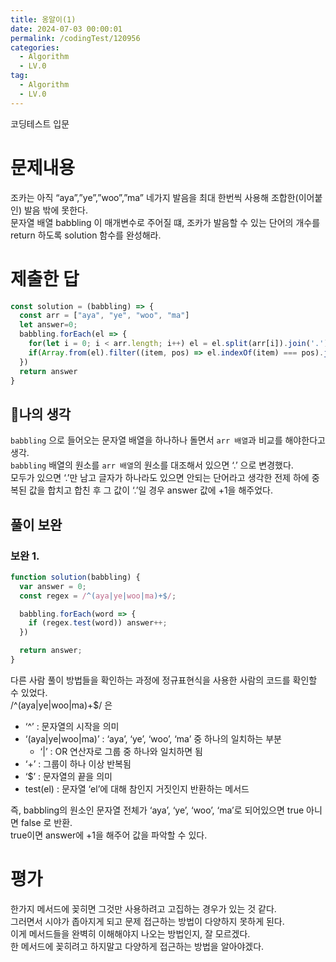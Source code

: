 ```yaml
---
title: 옹알이(1)
date: 2024-07-03 00:00:01
permalink: /codingTest/120956
categories:
  - Algorithm
  - LV.0
tag:
  - Algorithm
  - LV.0
---
```


코딩테스트 입문

# 문제내용
조카는 아직 “aya”,”ye”,”woo”,”ma” 네가지 발음을 최대 한번씩 사용해 조합한(이어붙인) 발음 밖에 못한다.<br/>
문자열 배열 babbling 이 매개변수로 주어질 떄, 조카가 발음할 수 있는 단어의 개수를 return 하도록 solution 함수를 완성해라.

# 제출한 답
```javascript
const solution = (babbling) => {
  const arr = ["aya", "ye", "woo", "ma"]
  let answer=0;
  babbling.forEach(el => {
    for(let i = 0; i < arr.length; i++) el = el.split(arr[i]).join('.');
    if(Array.from(el).filter((item, pos) => el.indexOf(item) === pos).join('') === '.') answer++
  })
  return answer
}
```

## 🚩나의 생각
`babbling` 으로 들어오는 문자열 배열을 하나하나 돌면서 `arr 배열`과 비교를 해야한다고 생각.<br/>
`babbling` 배열의 원소를 `arr 배열`의 원소를 대조해서 있으면 ‘.’ 으로 변경했다.<br/>
모두가 있으면 ‘.’만 남고 글자가 하나라도 있으면 안되는 단어라고 생각한 전제 하에 중복된 값을 합치고 합친 후 그 값이 ‘.’일 경우 answer 값에 +1을 해주었다.

## 풀이 보완
### 보완 1.
```javascript
function solution(babbling) {
  var answer = 0;
  const regex = /^(aya|ye|woo|ma)+$/;

  babbling.forEach(word => {
    if (regex.test(word)) answer++;
  })

  return answer;
}
```

다른 사람 풀이 방법들을 확인하는 과정에 정규표현식을 사용한 사람의 코드를 확인할 수 있었다.<br/>
/^(aya|ye|woo|ma)+$/ 은<br/>
- ‘^’ : 문자열의 시작을 의미
- ‘(aya|ye|woo|ma)’ : ‘aya’, ‘ye’, ‘woo’, ‘ma’ 중 하나의 일치하는 부분
  - ‘|’ : OR 연산자로 그룹 중 하나와 일치하면 됨
- ‘+’ : 그룹이 하나 이상 반복됨
- ‘$’ : 문자열의 끝을 의미
- test(el) : 문자열 ‘el’에 대해 참인지 거짓인지 반환하는 메서드

즉, babbling의 원소인 문자열 전체가 ‘aya’, ‘ye’, ‘woo’, ‘ma’로 되어있으면 true 아니면 false 로 반환.<br/>
true이면 answer에 +1을 해주어 값을 파악할 수 있다.

# 평가
한가지 메서드에 꽂히면 그것만 사용하려고 고집하는 경우가 있는 것 같다.<br/>
그러면서 시야가 좁아지게 되고 문제 접근하는 방법이 다양하지 못하게 된다.<br/>
이게 메서드들을 완벽히 이해해야지 나오는 방법인지, 잘 모르겠다.<br/>
한 메서드에 꽂히려고 하지말고 다양하게 접근하는 방법을 알아야겠다.